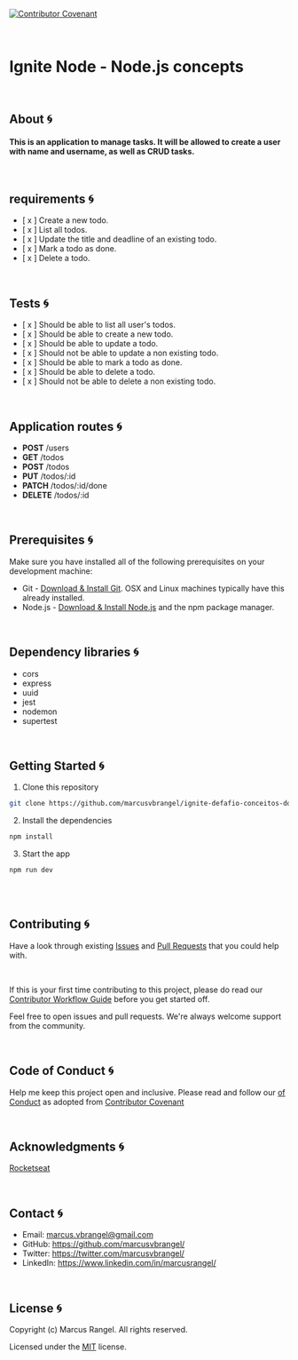 
[![Contributor Covenant](https://img.shields.io/badge/Contributor%20Covenant-2.1-4baaaa.svg)](code_of_conduct.md) 

</br>

# Ignite Node - Node.js concepts

</br>

## About :cyclone:

#### This is an application to manage tasks. It will be allowed to create a user with name and username, as well as CRUD tasks.

</br>

## requirements :cyclone:

- [ x ] Create a new todo.
- [ x ] List all todos.
- [ x ] Update the title and deadline of an existing todo.
- [ x ] Mark a todo as done.
- [ x ] Delete a todo.


</br>

## Tests :cyclone:

- [ x ] Should be able to list all user's todos.
- [ x ] Should be able to create a new todo.
- [ x ] Should be able to update a todo.
- [ x ] Should not be able to update a non existing todo.
- [ x ] Should be able to mark a todo as done.
- [ x ] Should be able to delete a todo.
- [ x ] Should not be able to delete a non existing todo.


</br>

## Application routes :cyclone:

* <b>POST</b> /users
* <b>GET</b> /todos
* <b>POST</b> /todos
* <b>PUT</b> /todos/:id
* <b>PATCH</b> /todos/:id/done
* <b>DELETE</b> /todos/:id


<br />

## Prerequisites :cyclone:

Make sure you have installed all of the following prerequisites on your development machine:

* Git - [Download & Install Git](https://git-scm.com/downloads/). OSX and Linux machines typically have this already installed.
* Node.js - [Download & Install Node.js](https://nodejs.org/en/download/) and the npm package manager. 


</br>

## Dependency libraries :cyclone:

* cors
* express
* uuid
* jest
* nodemon
* supertest


<br />

## Getting Started :cyclone:

1. Clone this repository

```sh
git clone https://github.com/marcusvbrangel/ignite-defafio-conceitos-do-node.git
```

2. Install the dependencies

```sh
npm install
```

3. Start the app

```sh
npm run dev
```

<br />


<br />

## Contributing :cyclone:

Have a look through existing [Issues](https://github.com/marcusvbrangel/ignite-defafio-conceitos-do-node/issues) and [Pull Requests](https://github.com/marcusvbrangel/ignite-defafio-conceitos-do-node/pulls) that you could help with.

<br />

If this is your first time contributing to this project, please do read our [Contributor Workflow Guide](https://github.com/the-guild-org/Stack/blob/master/CONTRIBUTING.md) before you get started off.

Feel free to open issues and pull requests. We're always welcome support from the community.


<br />

## Code of Conduct :cyclone:

Help me keep this project open and inclusive. Please read and follow our [
of Conduct](https://github.com/the-guild-org/Stack/blob/master/CODE_OF_CONDUCT.md) as adopted from [Contributor Covenant](https://www.contributor-covenant.org/)



<br />

## Acknowledgments :cyclone:

[Rocketseat](https://www.rocketseat.com.br/)



<br />

## Contact :cyclone:

* Email:    marcus.vbrangel@gmail.com
* GitHub:   https://github.com/marcusvbrangel/
* Twitter:  https://twitter.com/marcusvbrangel/
* LinkedIn: https://www.linkedin.com/in/marcusrangel/





<br />

## License :cyclone:

Copyright (c) Marcus Rangel. All rights reserved.

Licensed under the [MIT](LICENSE.md) license.


